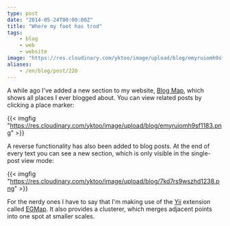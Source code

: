 ```yaml
---
type: post
date: "2014-05-24T00:00:00Z"
title: "Where my foot has trod"
tags:
    - blog
    - web
    - website
image: "https://res.cloudinary.com/yktoo/image/upload/blog/emyruiomh9sf1183.png"
aliases:
    - /en/blog/post/220
---
```


A while ago I've added a new section to my website, [Blog Map](/blog/map), which shows all places I ever blogged about. You can view related posts by clicking a place marker:

{{< imgfig "https://res.cloudinary.com/yktoo/image/upload/blog/emyruiomh9sf1183.png" >}}

<!--more-->

A reverse functionality has also been added to blog posts. At the end of every text you can see a new section, which is only visible in the single-post view mode:

{{< imgfig "https://res.cloudinary.com/yktoo/image/upload/blog/7kd7rs9wszhd1238.png" >}}

For the nerdy ones I have to say that I'm making use of the [Yii](http://www.yiiframework.com/) extension called [EGMap](http://www.yiiframework.com/extension/egmap/). It also provides a clusterer, which merges adjacent points into one spot at smaller scales.
